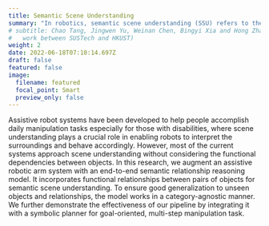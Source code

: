```yaml
---
title: Semantic Scene Understanding
summary: "In robotics, semantic scene understanding (SSU) refers to the interpretation and understanding of visual scenes in order for downstream robot tasks execution. It involves extracting high-level information from multiple types of sources, such as images, videos, point clouds, and natural language, and building contextual correspondences among elements within the information. Especially in our group, we tackle problems of scene graph generation, semantic rearrangement, semantic grasping, semantic mapping, active SLAM, and change detection. The ultimate goal is to endow robots with the ability to perceive and reason at the human level, and meanwhile interact with the unconstructed environment supported by the semantic knowledge. SSU is closely related to the concept of “Embodied AI”, but we are more interested in bringing SSU algorithms to real-world robotic applications. "
# subtitle: Chao Tang, Jingwen Yu, Weinan Chen, Bingyi Xia and Hong Zhang (a joint
#   work between SUSTech and HKUST)
weight: 2
date: 2022-06-18T07:10:14.697Z
draft: false
featured: false
image:
  filename: featured
  focal_point: Smart
  preview_only: false
---
```

Assistive robot systems have been developed to help people accomplish daily manipulation tasks especially for those with disabilities, where scene understanding plays a crucial role in enabling robots to interpret the surroundings and behave accordingly. However, most of the current systems approach scene understanding without considering the functional dependencies between objects. In this research, we augment an assistive robotic arm system with an end-to-end semantic relationship reasoning model. It incorporates functional relationships between pairs of objects for semantic scene understanding. To ensure good generalization to unseen objects and relationships, the model works in a category-agnostic manner.  We further demonstrate the effectiveness of our pipeline by integrating it with a symbolic planner for goal-oriented, multi-step manipulation task.